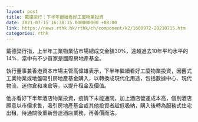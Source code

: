 ```yaml
---
layout: post
title: 戴德梁行：下半年繼續看好工廈物業投資
date: 2021-07-15 16:38:15.000000000 +08:00
link: https://news.rthk.hk/rthk/ch/component/k2/1600972-20210715.htm
categories: rthk
---
```


戴德梁行指，上半年工業物業佔市場總成交金額30%，遠超過去10年平均水平的14%，當中有不少買家是國際房地產基金。

執行董事兼香港資本市場主管高偉雄表示，下半年繼續看好工廈物業投資，因舊式工業物業或地盤吸引房地產基金購入，以轉換成現代化用途，包括數據中心、現代物流、迷你倉和凍倉等，以提升租金及價值。

他亦看好下半年酒店物業投資，疫情下未能通關，加上酒店營運成本高，個別酒店願意以市價求售，吸引房地產基金或其他投資者趁低吸納，購入後轉為服務式住宅出租，待通關後重新營運酒店業務，再善價而沽。
